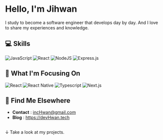 

# Hello, I'm Jihwan

I study to become a software engineer that develops day by day. And I love to share my experiences and knowledge.

## 💻 Skills ‍

![JavaScript](https://img.shields.io/badge/Javascript-%2320232a.svg?style=flat-square&logo=javascript&logoColor=%23F7DF1E)
![React](https://img.shields.io/badge/React-%2320232a.svg?style=flat-square&logo=react&logoColor=#61DAFB)
![NodeJS](https://img.shields.io/badge/node.js-%2320232a?style=flat-square&logo=node.js&logoColor=#339933)
![Express.js](https://img.shields.io/badge/ExpressJS-%2320232a.svg?style=flat-square&logo=express&logoColor=%2361DAFB)


## 🧐 What I'm Focusing On 

![React](https://img.shields.io/badge/React-%2320232a.svg?style=flat-square&logo=typescript&logoColor=#3178C6)
![React Native](https://img.shields.io/badge/React_Native-%2320232a.svg?style=flat-square&logo=react&logoColor=#61DAFB)
![Typescript](https://img.shields.io/badge/Typescript-%2320232a.svg?style=flat-square&logo=typescript&logoColor=#3178C6)
![Next.js](https://img.shields.io/badge/Next.js-%2320232a.svg?style=flat-square&logo=nestjs&logoColor=E0234E)



## 🔗 Find Me Elsewhere 

- **Contact** : incHwan@gmail.com
- **Blog** : https://devHwan.tech


<br/>
↓ Take a look at my projects.
